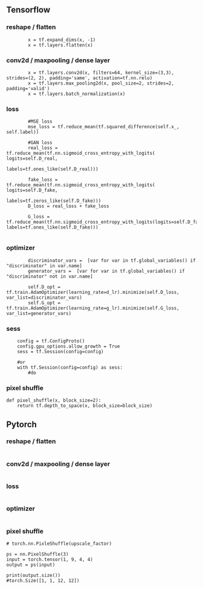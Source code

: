 
## Tensorflow

### reshape / flatten
```
        x = tf.expand_dims(x, -1)
		x = tf.layers.flatten(x)

```
### conv2d / maxpooling / dense layer
```
        x = tf.layers.conv2d(x, filters=64, kernel_size=(3,3), strides=(2, 2), padding='same', activation=tf.nn.relu)
		x = tf.layers.max_pooling2d(x, pool_size=2, strides=2, padding='valid') 
        x = tf.layers.batch_normalization(x)
```
### loss 
```
		#MSE loss
        mse_loss = tf.reduce_mean(tf.squared_difference(self.x_, self.label))

		#GAN loss
        real_loss = tf.reduce_mean(tf.nn.sigmoid_cross_entropy_with_logits( logits=self.D_real, 
                                                                            labels=tf.ones_like(self.D_real))) 

        fake_loss = tf.reduce_mean(tf.nn.sigmoid_cross_entropy_with_logits( logits=self.D_fake, 
                                                                            labels=tf.zeros_like(self.D_fake)))
        D_loss = real_loss + fake_loss

        G_loss = tf.reduce_mean(tf.nn.sigmoid_cross_entropy_with_logits(logits=self.D_fake, labels=tf.ones_like(self.D_fake)))


```
### optimizer
```
        discriminator_vars =  [var for var in tf.global_variables() if  "discriminator" in var.name]
        generator_vars =  [var for var in tf.global_variables() if  "discriminator" not in var.name]

        self.D_opt = tf.train.AdamOptimizer(learning_rate=d_lr).minimize(self.D_loss, var_list=discriminator_vars)
        self.G_opt = tf.train.AdamOptimizer(learning_rate=g_lr).minimize(self.G_loss, var_list=generator_vars)

```
### sess

```
    config = tf.ConfigProto()
    config.gpu_options.allow_growth = True
    sess = tf.Session(config=config)

    #or 
    with tf.Session(config=config) as sess:
		#do

```

### pixel shuffle
```
def pixel_shuffle(x, block_size=2):
    return tf.depth_to_space(x, block_size=block_size)
```


## Pytorch
### reshape / flatten
```

```

### conv2d / maxpooling / dense layer
```

```
### loss 
```

```
### optimizer
```

```

### pixel shuffle
```
# torch.nn.PixleShuffle(upscale_factor)

ps = nn.PixelShuffle(3)
input = torch.tensor(1, 9, 4, 4)
output = ps(input)

print(output.size())
#torch.Size([1, 1, 12, 12])
```
